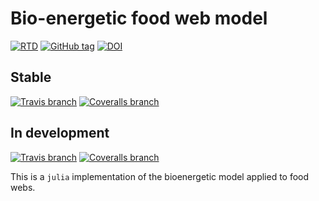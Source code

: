 # Bio-energetic food web model

[![RTD](https://img.shields.io/badge/Documentation-online-blue.svg)](http://poisotlab.io/doc/BioEnergeticFoodWebs/)
[![GitHub tag](https://img.shields.io/github/tag/PoisotLab/BioEnergeticFoodWebs.jl.svg)]()
[![DOI](https://zenodo.org/badge/DOI/10.5281/zenodo.160189.svg)](https://doi.org/10.5281/zenodo.160189)

## Stable

[![Travis branch](https://img.shields.io/travis/PoisotLab/BioEnergeticFoodWebs.jl/master.svg?style=flat-square)]()
[![Coveralls branch](https://img.shields.io/coveralls/PoisotLab/BioEnergeticFoodWebs.jl/master.svg?style=flat-square)]()

## In development

[![Travis branch](https://img.shields.io/travis/PoisotLab/BioEnergeticFoodWebs.jl/next.svg?style=flat-square)]()
[![Coveralls branch](https://img.shields.io/coveralls/PoisotLab/BioEnergeticFoodWebs.jl/next.svg?style=flat-square)]()

This is a `julia` implementation of the bioenergetic model applied to
food webs.


